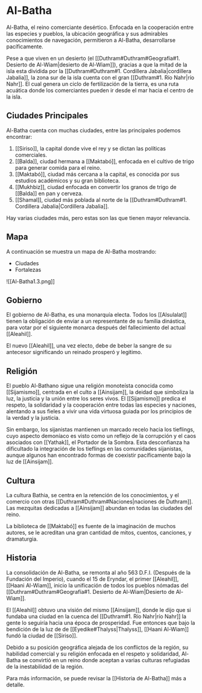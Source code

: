 # Al-Batha

Al-Batha, el reino comerciante desértico. Enfocada en la cooperación entre las especies y pueblos, la ubicación geográfica y sus admirables conocimientos de navegación, permitieron a Al-Batha, desarrollarse pacíficamente. 

Pese a que viven en un desierto (el [[Duthram#Duthram#Geografía#1. Desierto de Al-Wiam|desierto de Al-Wiam]]), gracias a que la mitad de la isla esta dividida por la [[Duthram#Duthram#1. Cordillera Jabalia|cordillera Jabalia]], la zona sur de la isla cuenta con el gran [[Duthram#1. Río Nahr|río Nahr]]. El cual genera un ciclo de fertilización de la tierra, es una ruta acuática donde los comerciantes pueden ir desde el mar hacia el centro de la isla.

## Ciudades Principales

Al-Batha cuenta con muchas ciudades, entre las principales podemos encontrar:
1. [[Siriso]], la capital donde vive el rey y se dictan las políticas comerciales.
2. [[Balda]], ciudad hermana a [[Maktabó]], enfocada en el cultivo de trigo para generar comida para el reino.
3. [[Maktabó]], ciudad más cercana a la capital, es conocida por sus estudios académicos y su gran biblioteca.
4. [[Mukhbiz]], ciudad enfocada en convertir los granos de trigo de [[Balda]] en pan y cerveza.
5. [[Shamal]], ciudad más poblada al norte de la [[Duthram#Duthram#1. Cordillera Jabalia|Cordillera Jabalia]].

Hay varias ciudades más, pero estas son las que tienen mayor relevancia.

## Mapa

A continuación se muestra un mapa de Al-Batha mostrando:
 - Ciudades
 - Fortalezas
 
![[Al-Batha1.3.png]]
 

## Gobierno

El gobierno de Al-Batha, es una monarquía electa. Todos los [[Alsulalat]] tienen la obligación de enviar a un representante de su familia dinástica, para votar por el siguiente monarca después del fallecimiento del actual [[Aleahil]].

El nuevo [[Aleahil]], una vez electo, debe de beber la sangre de su antecesor significando un reinado prosperó y legitimo.

## Religión

El pueblo Al-Bathano sigue una religión monoteísta conocida como [[Sijamismo]], centrada en el culto a [[Ainsijam]], la deidad que simboliza la luz, la justicia y la unión entre los seres vivos. El [[Sijamismo]] predica el respeto, la solidaridad y la cooperación entre todas las especies y naciones, alentando a sus fieles a vivir una vida virtuosa guiada por los principios de la verdad y la justicia.

Sin embargo, los sijanistas mantienen un marcado recelo hacia los tieflings, cuyo aspecto demoníaco es visto como un reflejo de la corrupción y el caos asociados con [[Yathak]], el Portador de la Sombra. Esta desconfianza ha dificultado la integración de los tieflings en las comunidades sijanistas, aunque algunos han encontrado formas de coexistir pacíficamente bajo la luz de [[Ainsijam]].

## Cultura

La cultura Bathia, se centra en la retención de los conocimientos, y el comercio con otras [[Duthram#Duthram#Naciones|naciones de Duthram]]. Las mezquitas dedicadas a [[Ainsijam]] abundan en todas las ciudades del reino. 

La biblioteca de [[Maktabó]] es fuente de la imaginación de muchos autores, se le acreditan una gran cantidad de mitos, cuentos, canciones, y dramaturgia.

## Historia

La consolidación de Al-Batha, se remonta al año 563 D.F.I. (Después de la Fundación del Imperio), cuando el 15 de Eryndar, el primer [[Aleahil]], [[Haani Al-Wiam]], inicio la unificación de todos los pueblos nómadas del [[Duthram#Duthram#Geografía#1. Desierto de Al-Wiam|Desierto de Al-Wiam]]. 

El [[Aleahil]] obtuvo una visión del mismo [[Ainsijam]], donde le dijo que si fundaba una ciudad en la cuenca del [[Duthram#1. Río Nahr|río Nahr]] la gente lo seguiría hacia una época de prosperidad. Fue entonces que bajo la bendición de la luz de de [[Eyedike#Thalyss|Thalyss]], [[Haani Al-Wiam]] fundó la ciudad de [[Siriso]].

Debido a su posición geográfica alejada de los conflictos de la región, su habilidad comercial y su religión enfocada en el respeto y solidaridad, Al-Batha se convirtió en un reino donde aceptan a varias culturas refugiadas de la inestabilidad de la región.

Para más información, se puede revisar la [[Historia de Al-Batha]] más a detalle.
